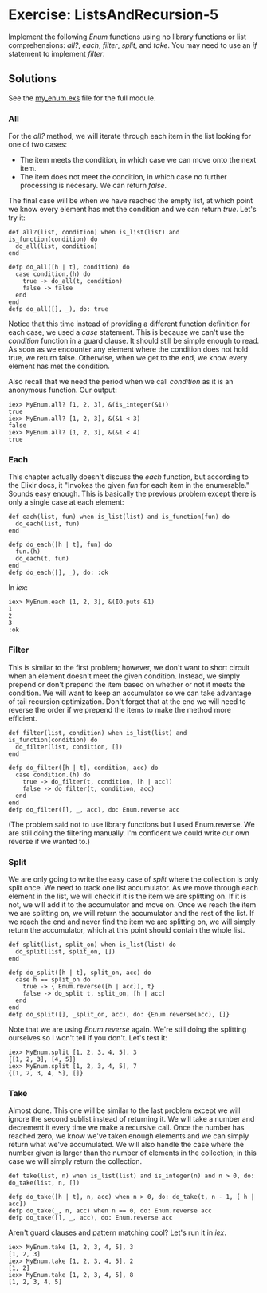 # Exercise: ListsAndRecursion-5
Implement the following *Enum* functions using no library functions or list comprehensions: *all?*, *each*, *filter*, *split*, and *take*. You may need to use an *if* statement to implement *filter*.

## Solutions
See the [my_enum.exs](./my_enum.exs) file for the full module.

### All
For the *all?* method, we will iterate through each item in the list looking for one of two cases:
- The item meets the condition, in which case we can move onto the next item.
- The item does not meet the condition, in which case no further processing is necesary. We can return *false*.

The final case will be when we have reached the empty list, at which point we know every element has met the condition and we can return *true*. Let's try it:
```
def all?(list, condition) when is_list(list) and is_function(condition) do
  do_all(list, condition)
end

defp do_all([h | t], condition) do
  case condition.(h) do
    true -> do_all(t, condition)
    false -> false
  end
end
defp do_all([], _), do: true
```

Notice that this time instead of providing a different function definition for each case, we used a *case* statement. This is because we can't use the *condition* function in a guard clause. It should still be simple enough to read. As soon as we encounter any element where the condition does not hold true, we return false. Otherwise, when we get to the end, we know every element has met the condition.

Also recall that we need the period when we call *condition* as it is an anonymous function. Our output:
```
iex> MyEnum.all? [1, 2, 3], &(is_integer(&1))
true
iex> MyEnum.all? [1, 2, 3], &(&1 < 3)        
false
iex> MyEnum.all? [1, 2, 3], &(&1 < 4)
true
```

### Each
This chapter actually doesn't discuss the *each* function, but according to the Elixir docs, it "Invokes the given *fun* for each item in the enumerable." Sounds easy enough. This is basically the previous problem except there is only a single case at each element:
```
def each(list, fun) when is_list(list) and is_function(fun) do
  do_each(list, fun)
end

defp do_each([h | t], fun) do
  fun.(h)
  do_each(t, fun)
end
defp do_each([], _), do: :ok
```

In *iex*:
```
iex> MyEnum.each [1, 2, 3], &(IO.puts &1)
1
2
3
:ok
```

### Filter
This is similar to the first problem; however, we don't want to short circuit when an element doesn't meet the given condition. Instead, we simply prepend or don't prepend the item based on whether or not it meets the condition. We will want to keep an accumulator so we can take advantage of tail recursion optimization. Don't forget that at the end we will need to reverse the order if we prepend the items to make the method more efficient.
```
def filter(list, condition) when is_list(list) and is_function(condition) do
  do_filter(list, condition, [])
end

defp do_filter([h | t], condition, acc) do
  case condition.(h) do
    true -> do_filter(t, condition, [h | acc])
    false -> do_filter(t, condition, acc)
  end
end
defp do_filter([], _, acc), do: Enum.reverse acc
```

(The problem said not to use library functions but I used Enum.reverse. We are still doing the filtering manually. I'm confident we could write our own reverse if we wanted to.)

### Split
We are only going to write the easy case of *split* where the collection is only split once. We need to track one list accumulator. As we move through each element in the list, we will check if it is the item we are splitting on. If it is not, we will add it to the accumulator and move on. Once we reach the item we are splitting on, we will return the accumulator and the rest of the list. If we reach the end and never find the item we are splitting on, we will simply return the accumulator, which at this point should contain the whole list.
```
def split(list, split_on) when is_list(list) do
  do_split(list, split_on, [])
end

defp do_split([h | t], split_on, acc) do
  case h == split_on do
    true -> { Enum.reverse([h | acc]), t}
    false -> do_split t, split_on, [h | acc]
  end
end
defp do_split([], _split_on, acc), do: {Enum.reverse(acc), []}
```

Note that we are using *Enum.reverse* again. We're still doing the splitting ourselves so I won't tell if you don't. Let's test it:
```
iex> MyEnum.split [1, 2, 3, 4, 5], 3
{[1, 2, 3], [4, 5]}
iex> MyEnum.split [1, 2, 3, 4, 5], 7
{[1, 2, 3, 4, 5], []}
```

### Take
Almost done. This one will be similar to the last problem except we will ignore the second sublist instead of returning it. We will take a number and decrement it every time we make a recursive call. Once the number has reached zero, we know we've taken enough elements and we can simply return what we've accumulated. We will also handle the case where the number given is larger than the number of elements in the collection; in this case we will simply return the collection.
```
def take(list, n) when is_list(list) and is_integer(n) and n > 0, do: do_take(list, n, [])

defp do_take([h | t], n, acc) when n > 0, do: do_take(t, n - 1, [ h | acc])
defp do_take(_, n, acc) when n == 0, do: Enum.reverse acc
defp do_take([], _, acc), do: Enum.reverse acc
```

Aren't guard clauses and pattern matching cool? Let's run it in *iex*.
```
iex> MyEnum.take [1, 2, 3, 4, 5], 3
[1, 2, 3]
iex> MyEnum.take [1, 2, 3, 4, 5], 2
[1, 2]
iex> MyEnum.take [1, 2, 3, 4, 5], 8
[1, 2, 3, 4, 5]
```
